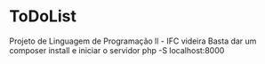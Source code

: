 # ToDoList
Projeto de Linguagem de Programação ll - IFC videira 
Basta dar um composer install e iniciar o servidor php -S localhost:8000
